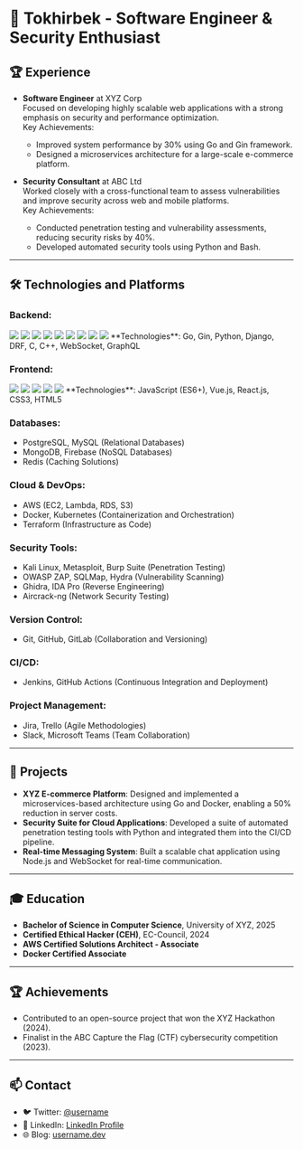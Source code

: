 # 🚀 Tokhirbek - Software Engineer & Security Enthusiast

## 🏆 Experience

- **Software Engineer** at XYZ Corp  
  Focused on developing highly scalable web applications with a strong emphasis on security and performance optimization.  
  Key Achievements: 
  - Improved system performance by 30% using Go and Gin framework.  
  - Designed a microservices architecture for a large-scale e-commerce platform.

- **Security Consultant** at ABC Ltd  
  Worked closely with a cross-functional team to assess vulnerabilities and improve security across web and mobile platforms.  
  Key Achievements: 
  - Conducted penetration testing and vulnerability assessments, reducing security risks by 40%.  
  - Developed automated security tools using Python and Bash.

---

## 🛠 Technologies and Platforms

### Backend:
  <img src="https://img.shields.io/badge/Go-00ADD8?style=for-the-badge&logo=go&logoColor=white"/>
  <img src="https://img.shields.io/badge/Gin_Gonic-00ADD8?style=for-the-badge&logo=go&logoColor=white"/>
  <img src="https://img.shields.io/badge/Python-3776AB?style=for-the-badge&logo=python&logoColor=white"/>  
  <img src="https://img.shields.io/badge/Django-092E20?style=for-the-badge&logo=django&logoColor=white"/>  
  <img src="https://img.shields.io/badge/DRF-red?style=for-the-badge&logo=django&logoColor=white"/>
  <img src="https://img.shields.io/badge/C-00599C?style=for-the-badge&logo=c&logoColor=white"/>  
  <img src="https://img.shields.io/badge/C%2B%2B-00599C?style=for-the-badge&logo=cplusplus&logoColor=white"/>
  <img src="https://img.shields.io/badge/WebSocket-2E86C1?style=for-the-badge&logo=websocket&logoColor=white"/>
  <img src="https://img.shields.io/badge/GraphQL-E10098?style=for-the-badge&logo=graphql&logoColor=white"/>
  **Technologies**: Go, Gin, Python, Django, DRF, C, C++, WebSocket, GraphQL

### Frontend:
  <img src="https://img.shields.io/badge/JavaScript-F7DF1E?style=for-the-badge&logo=javascript&logoColor=black"/>
  <img src="https://img.shields.io/badge/Vue.js-4FC08D?style=for-the-badge&logo=vue.js&logoColor=white"/>  
  <img src="https://img.shields.io/badge/React-61DAFB?style=for-the-badge&logo=react&logoColor=black"/>
  <img src="https://img.shields.io/badge/CSS3-1572B6?style=for-the-badge&logo=css3&logoColor=white"/>  
  <img src="https://img.shields.io/badge/HTML5-E34F26?style=for-the-badge&logo=html5&logoColor=white"/>
  **Technologies**: JavaScript (ES6+), Vue.js, React.js, CSS3, HTML5

### Databases:
  - PostgreSQL, MySQL (Relational Databases)  
  - MongoDB, Firebase (NoSQL Databases)  
  - Redis (Caching Solutions)

### Cloud & DevOps:
  - AWS (EC2, Lambda, RDS, S3)  
  - Docker, Kubernetes (Containerization and Orchestration)  
  - Terraform (Infrastructure as Code)

### Security Tools:
  - Kali Linux, Metasploit, Burp Suite (Penetration Testing)  
  - OWASP ZAP, SQLMap, Hydra (Vulnerability Scanning)  
  - Ghidra, IDA Pro (Reverse Engineering)  
  - Aircrack-ng (Network Security Testing)

### Version Control:
  - Git, GitHub, GitLab (Collaboration and Versioning)

### CI/CD:
  - Jenkins, GitHub Actions (Continuous Integration and Deployment)

### Project Management:
  - Jira, Trello (Agile Methodologies)  
  - Slack, Microsoft Teams (Team Collaboration)

---

## 📂 Projects

- **XYZ E-commerce Platform**: Designed and implemented a microservices-based architecture using Go and Docker, enabling a 50% reduction in server costs.
- **Security Suite for Cloud Applications**: Developed a suite of automated penetration testing tools with Python and integrated them into the CI/CD pipeline.
- **Real-time Messaging System**: Built a scalable chat application using Node.js and WebSocket for real-time communication.

---

## 🎓 Education

- **Bachelor of Science in Computer Science**, University of XYZ, 2025  
- **Certified Ethical Hacker (CEH)**, EC-Council, 2024  
- **AWS Certified Solutions Architect - Associate**  
- **Docker Certified Associate**

---

## 🏆 Achievements

- Contributed to an open-source project that won the XYZ Hackathon (2024).
- Finalist in the ABC Capture the Flag (CTF) cybersecurity competition (2023).

---

## 📫 Contact

- 🐦 Twitter: [@username](https://twitter.com/username)  
- 💼 LinkedIn: [LinkedIn Profile](https://linkedin.com/in/username)  
- 🌐 Blog: [username.dev](https://username.dev)
